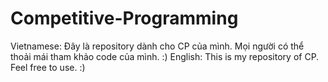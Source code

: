# Competitive-Programming
Vietnamese:
Đây là repository dành cho CP của mình. Mọi người có thể thoải mái tham khảo code của mình. :)
English:
This is my repository of CP. Feel free to use. :)
